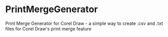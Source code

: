 # PrintMergeGenerator
Print Merge Generator for Corel Draw - a simple way to create .csv and .txt files for Corel Draw's print merge feature
